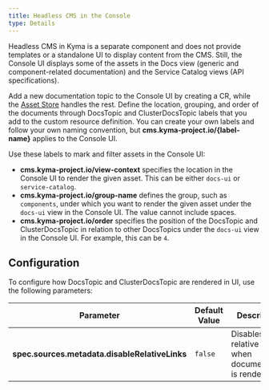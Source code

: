 ```yaml
---
title: Headless CMS in the Console
type: Details
---
```


Headless CMS in Kyma is a separate component and does not provide templates or a standalone UI to display content from the CMS. Still, the Console UI displays some of the assets in the Docs view (generic and component-related documentation) and the Service Catalog views (API specifications).

Add a new documentation topic to the Console UI by creating a CR, while the [Asset Store](/components/asset-store/#overview-overview) handles the rest. Define the location, grouping, and order of the documents through DocsTopic and ClusterDocsTopic labels that you add to the custom resource definition. You can create your own labels and follow your own naming convention, but **cms.kyma-project.io/{label-name}** applies to the Console UI.

Use these labels to mark and filter assets in the Console UI:

- **cms.kyma-project.io/view-context** specifies the location in the Console UI to render the given asset. This can be either `docs-ui` or `service-catalog`.
- **cms.kyma-project.io/group-name** defines the group, such as `components`, under which you want to render the given asset under the `docs-ui` view in the Console UI. The value cannot include spaces.
- **cms.kyma-project.io/order** specifies the position of the DocsTopic and ClusterDocsTopic in relation to other DocsTopics under the `docs-ui` view in the Console UI. For example, this can be `4`.

## Configuration

To configure how DocsTopic and ClusterDocsTopic are rendered in UI, use the following parameters:

| Parameter | Default Value | Description |
| --------- | ------------- | ----------- |
| **spec.sources.metadata.disableRelativeLinks** | `false` | Disables relative links when documentation is rendered. |
